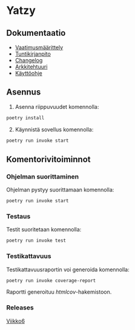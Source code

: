 # Yatzy

## Dokumentaatio
- [Vaatimusmäärittely](https://github.com/Sokirates/ot-harjoitustyo/blob/main/dokumentaatio/Vaatimusm%C3%A4%C3%A4rittely.md)
- [Tuntikirjanpito](https://github.com/Sokirates/ot-harjoitustyo/blob/main/dokumentaatio/tuntikirjanpito.md)
- [Changelog](https://github.com/Sokirates/ot-harjoitustyo/blob/main/dokumentaatio/changelog.md)
- [Arkkitehtuuri](https://github.com/Sokirates/ot-harjoitustyo/blob/main/dokumentaatio/Arkkitehtuuri.md)
- [Käyttöohje](https://github.com/Sokirates/ot-harjoitustyo/blob/main/dokumentaatio/K%C3%A4ytt%C3%B6ohje.md)
## Asennus

1. Asenna riippuvuudet komennolla:

```bash
poetry install
```
2. Käynnistä sovellus komennolla:

```bash
poetry run invoke start
```

## Komentorivitoiminnot

### Ohjelman suorittaminen

Ohjelman pystyy suorittamaan komennolla:

```bash
poetry run invoke start
```

### Testaus

Testit suoritetaan komennolla:

```bash
poetry run invoke test
```

### Testikattavuus

Testikattavuusraportin voi generoida komennolla:

```bash
poetry run invoke coverage-report
```
Raportti generoituu _htmlcov_-hakemistoon.


### Releases
[Viikko6](https://github.com/Sokirates/ot-harjoitustyo/releases/tag/viikko5)


